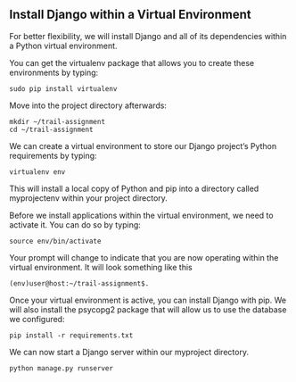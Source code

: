 ## Install Django within a Virtual Environment
For better flexibility, we will install Django and all of its dependencies within a Python virtual environment.

You can get the virtualenv package that allows you to create these environments by typing:
```
sudo pip install virtualenv
```
Move into the project directory afterwards:
```
mkdir ~/trail-assignment
cd ~/trail-assignment
```
We can create a virtual environment to store our Django project’s Python requirements by typing:
```
virtualenv env
```
This will install a local copy of Python and pip into a directory called myprojectenv within your project directory.

Before we install applications within the virtual environment, we need to activate it. You can do so by typing:
```
source env/bin/activate
```
Your prompt will change to indicate that you are now operating within the virtual environment. It will look something like this 
```
(env)user@host:~/trail-assignment$.
```
Once your virtual environment is active, you can install Django with pip. We will also install the psycopg2 package that will allow us to use the database we configured:
```
pip install -r requirements.txt
```
We can now start a Django server within our myproject directory. 
```
python manage.py runserver
```
